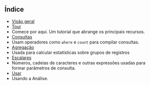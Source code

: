 
## Índice

- [Visão geral](../articles/application-insights/app-analytics.md)
- [Tour](../articles/application-insights/app-analytics-tour.md)
 - Comece por aqui. Um tutorial que abrange os principais recursos.
- [Consultas](../articles/application-insights/app-analytics-queries.md)
 - Usam operadores como `where` e `count` para compilar consultas.
- [Agregação](../articles/application-insights/app-analytics-aggregations.md)
 - Usada para calcular estatísticas sobre grupos de registros
- [Escalares](../articles/application-insights/app-analytics-scalars.md)
 - Números, cadeias de caracteres e outras expressões usadas para formar parâmetros de consulta.
- [Usar](../articles/application-insights/app-analytics-using.md)
 - Usando a Análise.

<!-----------HONumber=AcomDC_0330_2016-->